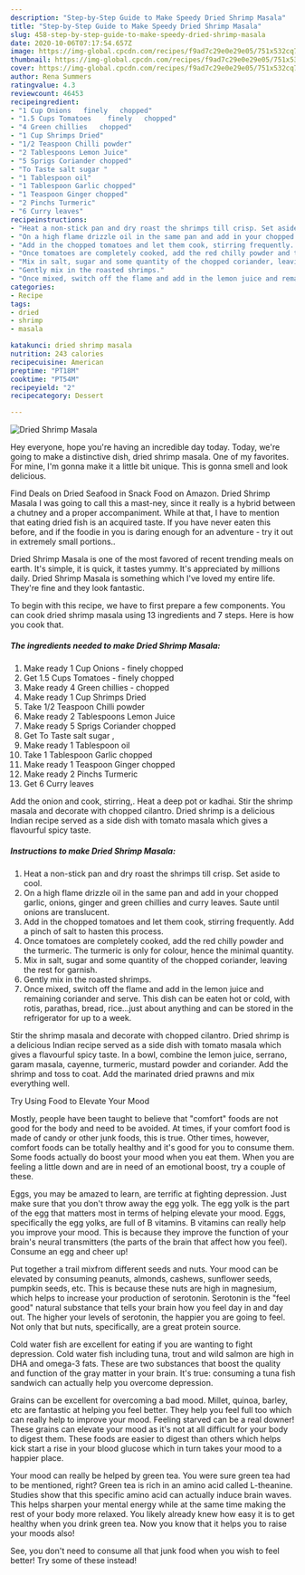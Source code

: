 ```yaml
---
description: "Step-by-Step Guide to Make Speedy Dried Shrimp Masala"
title: "Step-by-Step Guide to Make Speedy Dried Shrimp Masala"
slug: 458-step-by-step-guide-to-make-speedy-dried-shrimp-masala
date: 2020-10-06T07:17:54.657Z
image: https://img-global.cpcdn.com/recipes/f9ad7c29e0e29e05/751x532cq70/dried-shrimp-masala-recipe-main-photo.jpg
thumbnail: https://img-global.cpcdn.com/recipes/f9ad7c29e0e29e05/751x532cq70/dried-shrimp-masala-recipe-main-photo.jpg
cover: https://img-global.cpcdn.com/recipes/f9ad7c29e0e29e05/751x532cq70/dried-shrimp-masala-recipe-main-photo.jpg
author: Rena Summers
ratingvalue: 4.3
reviewcount: 46453
recipeingredient:
- "1 Cup Onions   finely   chopped"
- "1.5 Cups Tomatoes    finely   chopped"
- "4 Green chillies   chopped"
- "1 Cup Shrimps Dried"
- "1/2 Teaspoon Chilli powder"
- "2 Tablespoons Lemon Juice"
- "5 Sprigs Coriander chopped"
- "To Taste salt sugar "
- "1 Tablespoon oil"
- "1 Tablespoon Garlic chopped"
- "1 Teaspoon Ginger chopped"
- "2 Pinchs Turmeric"
- "6 Curry leaves"
recipeinstructions:
- "Heat a non-stick pan and dry roast the shrimps till crisp. Set aside to cool."
- "On a high flame drizzle oil in the same pan and add in your chopped garlic, onions, ginger and green chillies and curry leaves. Saute until onions are translucent."
- "Add in the chopped tomatoes and let them cook, stirring frequently. Add a pinch of salt to hasten this process."
- "Once tomatoes are completely cooked, add the red chilly powder and the turmeric. The turmeric is only for colour, hence the minimal quantity."
- "Mix in salt, sugar and some quantity of the chopped coriander, leaving the rest for garnish."
- "Gently mix in the roasted shrimps."
- "Once mixed, switch off the flame and add in the lemon juice and remaining coriander and serve. This dish can be eaten hot or cold, with rotis, parathas, bread, rice...just about anything and can be stored in the refrigerator for up to a week."
categories:
- Recipe
tags:
- dried
- shrimp
- masala

katakunci: dried shrimp masala 
nutrition: 243 calories
recipecuisine: American
preptime: "PT18M"
cooktime: "PT54M"
recipeyield: "2"
recipecategory: Dessert

---
```



![Dried Shrimp Masala](https://img-global.cpcdn.com/recipes/f9ad7c29e0e29e05/751x532cq70/dried-shrimp-masala-recipe-main-photo.jpg)

Hey everyone, hope you're having an incredible day today. Today, we're going to make a distinctive dish, dried shrimp masala. One of my favorites. For mine, I'm gonna make it a little bit unique. This is gonna smell and look delicious.

Find Deals on Dried Seafood in Snack Food on Amazon. Dried Shrimp Masala I was going to call this a mast-ney, since it really is a hybrid between a chutney and a proper accompaniment. While at that, I have to mention that eating dried fish is an acquired taste. If you have never eaten this before, and if the foodie in you is daring enough for an adventure - try it out in extremely small portions..

Dried Shrimp Masala is one of the most favored of recent trending meals on earth. It's simple, it is quick, it tastes yummy. It's appreciated by millions daily. Dried Shrimp Masala is something which I've loved my entire life. They're fine and they look fantastic.


To begin with this recipe, we have to first prepare a few components. You can cook dried shrimp masala using 13 ingredients and 7 steps. Here is how you cook that.

<!--inarticleads1-->

##### The ingredients needed to make Dried Shrimp Masala:

1. Make ready 1 Cup Onions -  finely   chopped
1. Get 1.5 Cups Tomatoes -   finely   chopped
1. Make ready 4 Green chillies -  chopped
1. Make ready 1 Cup Shrimps Dried
1. Take 1/2 Teaspoon Chilli powder
1. Make ready 2 Tablespoons Lemon Juice
1. Make ready 5 Sprigs Coriander chopped
1. Get To Taste salt sugar ,
1. Make ready 1 Tablespoon oil
1. Take 1 Tablespoon Garlic chopped
1. Make ready 1 Teaspoon Ginger chopped
1. Make ready 2 Pinchs Turmeric
1. Get 6 Curry leaves


Add the onion and cook, stirring,. Heat a deep pot or kadhai. Stir the shrimp masala and decorate with chopped cilantro. Dried shrimp is a delicious Indian recipe served as a side dish with tomato masala which gives a flavourful spicy taste. 

<!--inarticleads2-->

##### Instructions to make Dried Shrimp Masala:

1. Heat a non-stick pan and dry roast the shrimps till crisp. Set aside to cool.
1. On a high flame drizzle oil in the same pan and add in your chopped garlic, onions, ginger and green chillies and curry leaves. Saute until onions are translucent.
1. Add in the chopped tomatoes and let them cook, stirring frequently. Add a pinch of salt to hasten this process.
1. Once tomatoes are completely cooked, add the red chilly powder and the turmeric. The turmeric is only for colour, hence the minimal quantity.
1. Mix in salt, sugar and some quantity of the chopped coriander, leaving the rest for garnish.
1. Gently mix in the roasted shrimps.
1. Once mixed, switch off the flame and add in the lemon juice and remaining coriander and serve. This dish can be eaten hot or cold, with rotis, parathas, bread, rice...just about anything and can be stored in the refrigerator for up to a week.


Stir the shrimp masala and decorate with chopped cilantro. Dried shrimp is a delicious Indian recipe served as a side dish with tomato masala which gives a flavourful spicy taste. In a bowl, combine the lemon juice, serrano, garam masala, cayenne, turmeric, mustard powder and coriander. Add the shrimp and toss to coat. Add the marinated dried prawns and mix everything well. 

Try Using Food to Elevate Your Mood


Mostly, people have been taught to believe that "comfort" foods are not good for the body and need to be avoided. At times, if your comfort food is made of candy or other junk foods, this is true. Other times, however, comfort foods can be totally healthy and it's good for you to consume them. Some foods actually do boost your mood when you eat them. When you are feeling a little down and are in need of an emotional boost, try a couple of these.

Eggs, you may be amazed to learn, are terrific at fighting depression. Just make sure that you don't throw away the egg yolk. The egg yolk is the part of the egg that matters most in terms of helping elevate your mood. Eggs, specifically the egg yolks, are full of B vitamins. B vitamins can really help you improve your mood. This is because they improve the function of your brain's neural transmitters (the parts of the brain that affect how you feel). Consume an egg and cheer up!

Put together a trail mixfrom different seeds and nuts. Your mood can be elevated by consuming peanuts, almonds, cashews, sunflower seeds, pumpkin seeds, etc. This is because these nuts are high in magnesium, which helps to increase your production of serotonin. Serotonin is the "feel good" natural substance that tells your brain how you feel day in and day out. The higher your levels of serotonin, the happier you are going to feel. Not only that but nuts, specifically, are a great protein source.

Cold water fish are excellent for eating if you are wanting to fight depression. Cold water fish including tuna, trout and wild salmon are high in DHA and omega-3 fats. These are two substances that boost the quality and function of the gray matter in your brain. It's true: consuming a tuna fish sandwich can actually help you overcome depression. 

Grains can be excellent for overcoming a bad mood. Millet, quinoa, barley, etc are fantastic at helping you feel better. They help you feel full too which can really help to improve your mood. Feeling starved can be a real downer! These grains can elevate your mood as it's not at all difficult for your body to digest them. These foods are easier to digest than others which helps kick start a rise in your blood glucose which in turn takes your mood to a happier place.

Your mood can really be helped by green tea. You were sure green tea had to be mentioned, right? Green tea is rich in an amino acid called L-theanine. Studies show that this specific amino acid can actually induce brain waves. This helps sharpen your mental energy while at the same time making the rest of your body more relaxed. You likely already knew how easy it is to get healthy when you drink green tea. Now you know that it helps you to raise your moods also!

See, you don't need to consume all that junk food when you wish to feel better! Try some of these instead!

